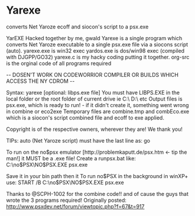 # Yarexe
converts Net Yaroze ecoff and siocon's script to a psx.exe


YarEXE Hacked together by me, gwald
Yarexe is a single program which converts Net Yaroze executable to a single psx.exe file via a siocons script (auto).
yarexe.exe is win32 exec
yardos.exe is dos/win98 exec (compiled with DJGPP/GO32)
yarexe.c is my hacky coding putting it together.
org-src is the orginal code of all programs required

-- DOSEN'T WORK ON CODEWORRIOR COMPILER OR BUILDS WHICH ACCESS THE NY CDROM --

Syntax: yarexe <scriptfile> [optional: libps.exe file]
You must have LIBPS.EXE in the local folder or the root folder of current drive ie C:\ D:\ etc
Output files is psx.exe, which is ready to run! - if it didn't create it, something went wrong in combine or eco2exe
Temporary files are combine.tmp and combEco.exe which is a siocon's script combined file and ecoff to exe applied.

Copyright is of the respective owners, wherever they are! We thank you!


TIPs:
auto (Net Yaroze script) must have the last line as:
go

To run on the no$psx emulator [http://problemkaputt.de/psx.htm <- tip the man!] it MUST be a .exe file!
Create a runpsx.bat like:
C:\no$PSX\NO$PSX.EXE psx.exe

Save it in your bin path then it
To run no$PSX in the background in winXP+ use:
START /B C:\no$PSX\NO$PSX.EXE psx.exe


Thanks to @SCPH-1002 for the combine code!! and of cause the guys that wrote the 3 programs required! 
Originally posted: http://www.psxdev.net/forum/viewtopic.php?f=67&t=917
